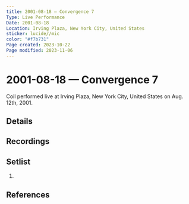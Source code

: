 ```yaml
---
title: 2001-08-18 — Convergence 7
Type: Live Performance
Date: 2001-08-18
Location: Irving Plaza, New York City, United States
sticker: lucide//mic
color: "#f7b731"
Page created: 2023-10-22
Page modified: 2023-11-06
---
```


# 2001-08-18 — Convergence 7

Coil performed live at Irving Plaza, New York City, United States on Aug. 12th, 2001.

## Details


## Recordings


## Setlist
1.

## References

[^1]: [Entry at Live Coil Archive]()

